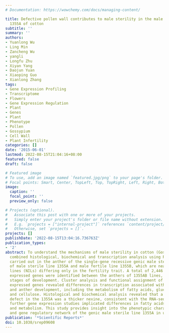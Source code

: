 ```yaml
---
# Documentation: https://wowchemy.com/docs/managing-content/

title: Defective pollen wall contributes to male sterility in the male sterile line
  1355A of cotton
subtitle: ''
summary: ''
authors:
- Yuanlong Wu
- Ling Min
- Zancheng Wu
- yangli
- Longfu Zhu
- Xiyan Yang
- Daojun Yuan
- Xiaoping Guo
- Xianlong Zhang
tags:
- Gene Expression Profiling
- Transcriptome
- Flowers
- Gene Expression Regulation
- Plant
- Genes
- Plant
- Phenotype
- Pollen
- Gossypium
- Cell Wall
- Plant Infertility
categories: []
date: '2015-06-01'
lastmod: 2022-08-15T21:04:16+08:00
featured: false
draft: false

# Featured image
# To use, add an image named `featured.jpg/png` to your page's folder.
# Focal points: Smart, Center, TopLeft, Top, TopRight, Left, Right, BottomLeft, Bottom, BottomRight.
image:
  caption: ''
  focal_point: ''
  preview_only: false

# Projects (optional).
#   Associate this post with one or more of your projects.
#   Simply enter your project's folder or file name without extension.
#   E.g. `projects = ["internal-project"]` references `content/project/deep-learning/index.md`.
#   Otherwise, set `projects = []`.
projects: []
publishDate: '2022-08-15T13:04:16.736763Z'
publication_types:
- '2'
abstract: To understand the mechanisms of male sterility in cotton (Gossypium spp.),
  combined histological, biochemical and transcription analysis using RNA-Seq was
  carried out in the anther of the single-gene recessive genic male sterility system
  of male sterile line 1355A and male fertile line 1355B, which are near-isogenic
  lines (NILs) differing only in the fertility trait. A total of 2,446 differentially
  expressed genes were identified between the anthers of 1355AB lines, at three different
  stages of development. Cluster analysis and functional assignment of differentially
  expressed genes revealed differences in transcription associated with pollen wall
  and anther development, including the metabolism of fatty acids, glucose, pectin
  and cellulose. Histological and biochemical analysis revealed that a major cellular
  defect in the 1355A was a thicker nexine, consistent with the RNA-seq data, and
  further gene expression studies implicated differences in fatty acids synthesis
  and metabolism. This study provides insight into the phenotypic characteristics
  and gene regulatory network of the genic male sterile line 1355A in upland cotton.
publication: '*Scientific Reports*'
doi: 10.1038/srep09608
---
```

